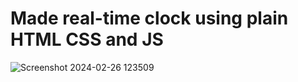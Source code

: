 # Made real-time clock using plain HTML CSS and JS

![Screenshot 2024-02-26 123509](https://github.com/jaybarot7/Clock/assets/79739212/e050bdf4-ee24-40f9-8420-d6e9c83cc414)
